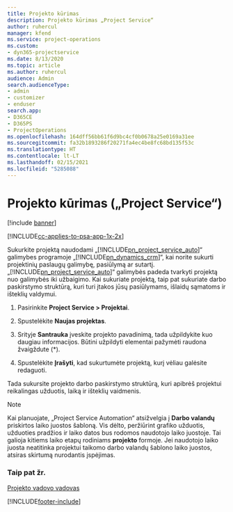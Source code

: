 ```yaml
---
title: Projekto kūrimas
description: Projekto kūrimas „Project Service“
author: ruhercul
manager: kfend
ms.service: project-operations
ms.custom:
- dyn365-projectservice
ms.date: 8/13/2020
ms.topic: article
ms.author: ruhercul
audience: Admin
search.audienceType:
- admin
- customizer
- enduser
search.app:
- D365CE
- D365PS
- ProjectOperations
ms.openlocfilehash: 164dff56bb61f6d9bc4cf0b0678a25e0169a31ee
ms.sourcegitcommit: fa32b1893286f20271fa4ec4be8fc68bd135f53c
ms.translationtype: HT
ms.contentlocale: lt-LT
ms.lasthandoff: 02/15/2021
ms.locfileid: "5285088"
---
```

# <a name="create-a-project-project-service"></a>Projekto kūrimas („Project Service“)

[!include [banner](../includes/psa-now-project-operations.md)]

[!INCLUDE[cc-applies-to-psa-app-1x-2x](../includes/cc-applies-to-psa-app-1x-2x.md)]

Sukurkite projektą naudodami „[!INCLUDE[pn_project_service_auto](../includes/pn-project-service-auto.md)]“ galimybes programoje „[!INCLUDE[pn_dynamics_crm](../includes/pn-dynamics-crm.md)]“, kai norite sukurti projektinių paslaugų galimybę, pasiūlymą ar sutartį. „[!INCLUDE[pn_project_service_auto](../includes/pn-project-service-auto.md)]“ galimybės padeda tvarkyti projektą nuo galimybės iki užbaigimo. Kai sukuriate projektą, taip pat sukuriate darbo paskirstymo struktūrą, kuri turi įtakos jūsų pasiūlymams, išlaidų sąmatoms ir išteklių valdymui.  
  
1.  Pasirinkite **Project Service > Projektai**.  
  
2.  Spustelėkite **Naujas projektas**.  
  
3.  Srityje **Santrauka** įveskite projekto pavadinimą, tada užpildykite kuo daugiau informacijos. Būtini užpildyti elementai pažymėti raudona žvaigždute (*).  
  
4.  Spustelėkite **Įrašyti**, kad sukurtumėte projektą, kurį vėliau galėsite redaguoti.  
  
Tada sukursite projekto darbo paskirstymo struktūrą, kuri apibrėš projektui reikalingas užduotis, laiką ir išteklių vaidmenis.  

> [!NOTE]
> Kai planuojate, „Project Service Automation“ atsižvelgia į **Darbo valandų** priskirtos laiko juostos šabloną. Vis dėlto, peržiūrint grafiko užduotis, užduoties pradžios ir laiko datos bus rodomos naudotojo laiko juostoje. Tai galioja kitiems laiko etapų rodiniams **projekto** formoje. Jei naudotojo laiko juosta neatitinka projektui taikomo darbo valandų šablono laiko juostos, atsiras skirtumą nurodantis įspėjimas.  
  
### <a name="see-also"></a>Taip pat žr.  
 [Projekto vadovo vadovas](../psa/project-manager-guide.md)


[!INCLUDE[footer-include](../includes/footer-banner.md)]